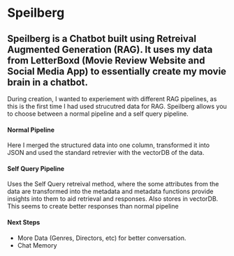 # Speilberg #
## Speilberg is a Chatbot built using Retreival Augmented Generation (RAG). It uses my data from LetterBoxd (Movie Review Website and Social Media App) to essentially create my movie brain in a chatbot. ##

During creation, I wanted to experiement with different RAG pipelines, as this is the first time I had used strucutred data for RAG. Speilberg allows you to choose between a normal pipeline and a self query pipeline.

#### Normal Pipeline ####
Here I merged the structured data into one column, transformed it into JSON and used the standard retrevier with the vectorDB of the data. 

#### Self Query Pipeline ####
Uses the Self Query retreival method, where the some attributes from the data are transformed into the metadata and metadata functions provide insights into them to aid retrieval and responses. Also stores in vectorDB.
This seems to create better responses than normal pipeline

#### Next Steps ####
* More Data (Genres, Directors, etc) for better conversation.
* Chat Memory
